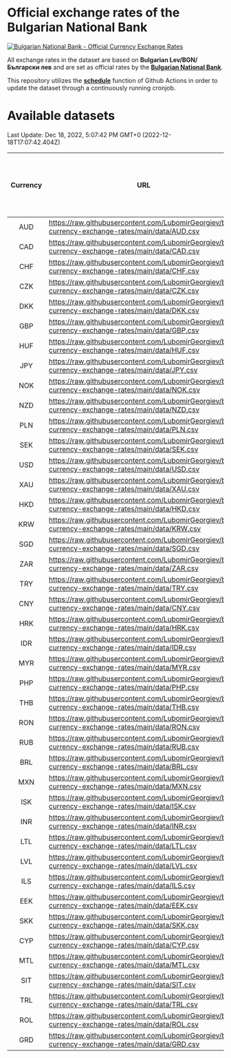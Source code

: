 # Official exchange rates of the Bulgarian National Bank

[![Bulgarian National Bank - Official Currency Exchange Rates](https://github.com/LubomirGeorgiev/bnb-currency-exchange-rates/actions/workflows/update-rates.yml/badge.svg?branch=main)](https://github.com/LubomirGeorgiev/bnb-currency-exchange-rates/actions/workflows/update-rates.yml)

All exchange rates in the dataset are based on **Bulgarian Lev/BGN/Български лев** and are set as official rates by the [**Bulgarian National Bank**](https://www.bnb.bg/Statistics/StExternalSector/StExchangeRates/StERForeignCurrencies/index.htm?toLang=_EN).

This repository utilizes the [**schedule**](https://docs.github.com/en/actions/reference/events-that-trigger-workflows) function of Github Actions in order to update the dataset through a continuously running cronjob.

# Available datasets

<!-- START LINKS (DO NOT EVER FU*ING DELETE THIS COMMENT FOR THE LOVE OF YOUR LIFE!!! IF YOU ARE CURIOS HOW IT WORKS, YOU CAN HAVE A LOOK AT ./src/updateReadme.ts) -->

Last Update: Dec 18, 2022, 5:07:42 PM GMT+0 (2022-12-18T17:07:42.404Z)

| Currency | URL                                                                                             | Number of records | Number of missing days that were filled in |
| :------: | ----------------------------------------------------------------------------------------------- | :---------------: | :----------------------------------------: |
|   AUD    | https://raw.githubusercontent.com/LubomirGeorgiev/bnb-currency-exchange-rates/main/data/AUD.csv |       8469        |                    2612                    |
|   CAD    | https://raw.githubusercontent.com/LubomirGeorgiev/bnb-currency-exchange-rates/main/data/CAD.csv |       8469        |                    2612                    |
|   CHF    | https://raw.githubusercontent.com/LubomirGeorgiev/bnb-currency-exchange-rates/main/data/CHF.csv |       8469        |                    2612                    |
|   CZK    | https://raw.githubusercontent.com/LubomirGeorgiev/bnb-currency-exchange-rates/main/data/CZK.csv |       8469        |                    2612                    |
|   DKK    | https://raw.githubusercontent.com/LubomirGeorgiev/bnb-currency-exchange-rates/main/data/DKK.csv |       8469        |                    2612                    |
|   GBP    | https://raw.githubusercontent.com/LubomirGeorgiev/bnb-currency-exchange-rates/main/data/GBP.csv |       8469        |                    2612                    |
|   HUF    | https://raw.githubusercontent.com/LubomirGeorgiev/bnb-currency-exchange-rates/main/data/HUF.csv |       8469        |                    2612                    |
|   JPY    | https://raw.githubusercontent.com/LubomirGeorgiev/bnb-currency-exchange-rates/main/data/JPY.csv |       8469        |                    2612                    |
|   NOK    | https://raw.githubusercontent.com/LubomirGeorgiev/bnb-currency-exchange-rates/main/data/NOK.csv |       8469        |                    2612                    |
|   NZD    | https://raw.githubusercontent.com/LubomirGeorgiev/bnb-currency-exchange-rates/main/data/NZD.csv |       8469        |                    2612                    |
|   PLN    | https://raw.githubusercontent.com/LubomirGeorgiev/bnb-currency-exchange-rates/main/data/PLN.csv |       8469        |                    2612                    |
|   SEK    | https://raw.githubusercontent.com/LubomirGeorgiev/bnb-currency-exchange-rates/main/data/SEK.csv |       8469        |                    2612                    |
|   USD    | https://raw.githubusercontent.com/LubomirGeorgiev/bnb-currency-exchange-rates/main/data/USD.csv |       8469        |                    2612                    |
|   XAU    | https://raw.githubusercontent.com/LubomirGeorgiev/bnb-currency-exchange-rates/main/data/XAU.csv |       8469        |                    2614                    |
|   HKD    | https://raw.githubusercontent.com/LubomirGeorgiev/bnb-currency-exchange-rates/main/data/HKD.csv |       8167        |                    2521                    |
|   KRW    | https://raw.githubusercontent.com/LubomirGeorgiev/bnb-currency-exchange-rates/main/data/KRW.csv |       8167        |                    2521                    |
|   SGD    | https://raw.githubusercontent.com/LubomirGeorgiev/bnb-currency-exchange-rates/main/data/SGD.csv |       8167        |                    2521                    |
|   ZAR    | https://raw.githubusercontent.com/LubomirGeorgiev/bnb-currency-exchange-rates/main/data/ZAR.csv |       8167        |                    2521                    |
|   TRY    | https://raw.githubusercontent.com/LubomirGeorgiev/bnb-currency-exchange-rates/main/data/TRY.csv |       6649        |                    2051                    |
|   CNY    | https://raw.githubusercontent.com/LubomirGeorgiev/bnb-currency-exchange-rates/main/data/CNY.csv |       6529        |                    2015                    |
|   HRK    | https://raw.githubusercontent.com/LubomirGeorgiev/bnb-currency-exchange-rates/main/data/HRK.csv |       6529        |                    2015                    |
|   IDR    | https://raw.githubusercontent.com/LubomirGeorgiev/bnb-currency-exchange-rates/main/data/IDR.csv |       6529        |                    2015                    |
|   MYR    | https://raw.githubusercontent.com/LubomirGeorgiev/bnb-currency-exchange-rates/main/data/MYR.csv |       6529        |                    2015                    |
|   PHP    | https://raw.githubusercontent.com/LubomirGeorgiev/bnb-currency-exchange-rates/main/data/PHP.csv |       6529        |                    2015                    |
|   THB    | https://raw.githubusercontent.com/LubomirGeorgiev/bnb-currency-exchange-rates/main/data/THB.csv |       6529        |                    2015                    |
|   RON    | https://raw.githubusercontent.com/LubomirGeorgiev/bnb-currency-exchange-rates/main/data/RON.csv |       6470        |                    1997                    |
|   RUB    | https://raw.githubusercontent.com/LubomirGeorgiev/bnb-currency-exchange-rates/main/data/RUB.csv |       6243        |                    1929                    |
|   BRL    | https://raw.githubusercontent.com/LubomirGeorgiev/bnb-currency-exchange-rates/main/data/BRL.csv |       5559        |                    1718                    |
|   MXN    | https://raw.githubusercontent.com/LubomirGeorgiev/bnb-currency-exchange-rates/main/data/MXN.csv |       5559        |                    1718                    |
|   ISK    | https://raw.githubusercontent.com/LubomirGeorgiev/bnb-currency-exchange-rates/main/data/ISK.csv |       5469        |                    1690                    |
|   INR    | https://raw.githubusercontent.com/LubomirGeorgiev/bnb-currency-exchange-rates/main/data/INR.csv |       5190        |                    1602                    |
|   LTL    | https://raw.githubusercontent.com/LubomirGeorgiev/bnb-currency-exchange-rates/main/data/LTL.csv |       5153        |                    1582                    |
|   LVL    | https://raw.githubusercontent.com/LubomirGeorgiev/bnb-currency-exchange-rates/main/data/LVL.csv |       4788        |                    1468                    |
|   ILS    | https://raw.githubusercontent.com/LubomirGeorgiev/bnb-currency-exchange-rates/main/data/ILS.csv |       4466        |                    1383                    |
|   EEK    | https://raw.githubusercontent.com/LubomirGeorgiev/bnb-currency-exchange-rates/main/data/EEK.csv |       4000        |                    1226                    |
|   SKK    | https://raw.githubusercontent.com/LubomirGeorgiev/bnb-currency-exchange-rates/main/data/SKK.csv |       2972        |                    914                     |
|   CYP    | https://raw.githubusercontent.com/LubomirGeorgiev/bnb-currency-exchange-rates/main/data/CYP.csv |       2906        |                    890                     |
|   MTL    | https://raw.githubusercontent.com/LubomirGeorgiev/bnb-currency-exchange-rates/main/data/MTL.csv |       2604        |                    799                     |
|   SIT    | https://raw.githubusercontent.com/LubomirGeorgiev/bnb-currency-exchange-rates/main/data/SIT.csv |       2544        |                    780                     |
|   TRL    | https://raw.githubusercontent.com/LubomirGeorgiev/bnb-currency-exchange-rates/main/data/TRL.csv |       1818        |                    559                     |
|   ROL    | https://raw.githubusercontent.com/LubomirGeorgiev/bnb-currency-exchange-rates/main/data/ROL.csv |       1697        |                    524                     |
|   GRD    | https://raw.githubusercontent.com/LubomirGeorgiev/bnb-currency-exchange-rates/main/data/GRD.csv |        361        |                    109                     |

<!-- END LINKS (DO NOT EVER FU*ING DELETE THIS COMMENT FOR THE LOVE OF YOUR LIFE!!! IF YOU ARE CURIOS HOW IT WORKS, YOU CAN HAVE A LOOK AT ./src/updateReadme.ts) -->
